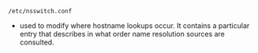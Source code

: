`/etc/nsswitch.conf`
* used to modify where hostname lookups occur. It contains a particular entry that describes in what order name resolution sources are consulted.
